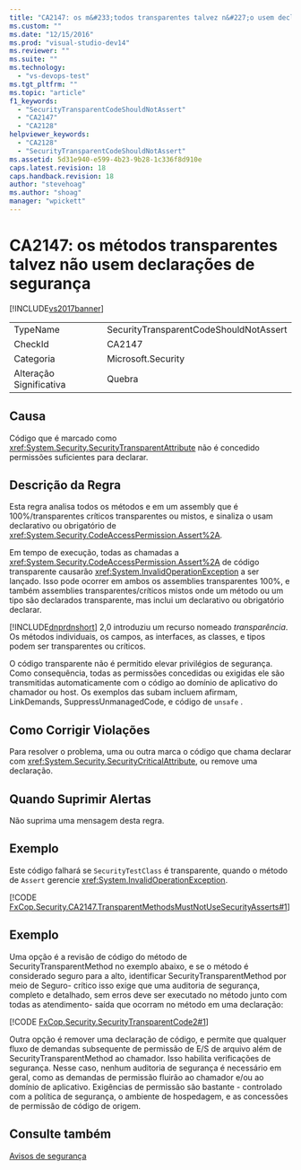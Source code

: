 ```yaml
---
title: "CA2147: os m&#233;todos transparentes talvez n&#227;o usem declara&#231;&#245;es de seguran&#231;a | Microsoft Docs"
ms.custom: ""
ms.date: "12/15/2016"
ms.prod: "visual-studio-dev14"
ms.reviewer: ""
ms.suite: ""
ms.technology: 
  - "vs-devops-test"
ms.tgt_pltfrm: ""
ms.topic: "article"
f1_keywords: 
  - "SecurityTransparentCodeShouldNotAssert"
  - "CA2147"
  - "CA2128"
helpviewer_keywords: 
  - "CA2128"
  - "SecurityTransparentCodeShouldNotAssert"
ms.assetid: 5d31e940-e599-4b23-9b28-1c336f8d910e
caps.latest.revision: 18
caps.handback.revision: 18
author: "stevehoag"
ms.author: "shoag"
manager: "wpickett"
---
```

# CA2147: os m&#233;todos transparentes talvez n&#227;o usem declara&#231;&#245;es de seguran&#231;a
[!INCLUDE[vs2017banner](../code-quality/includes/vs2017banner.md)]

|||  
|-|-|  
|TypeName|SecurityTransparentCodeShouldNotAssert|  
|CheckId|CA2147|  
|Categoria|Microsoft.Security|  
|Alteração Significativa|Quebra|  
  
## Causa  
 Código que é marcado como <xref:System.Security.SecurityTransparentAttribute> não é concedido permissões suficientes para declarar.  
  
## Descrição da Regra  
 Esta regra analisa todos os métodos e em um assembly que é 100%\/transparentes críticos transparentes ou mistos, e sinaliza o usam declarativo ou obrigatório de <xref:System.Security.CodeAccessPermission.Assert%2A>.  
  
 Em tempo de execução, todas as chamadas a <xref:System.Security.CodeAccessPermission.Assert%2A> de código transparente causarão <xref:System.InvalidOperationException> a ser lançado.  Isso pode ocorrer em ambos os assemblies transparentes 100%, e também assemblies transparentes\/críticos mistos onde um método ou um tipo são declarados transparente, mas inclui um declarativo ou obrigatório declarar.  
  
 [!INCLUDE[dnprdnshort](../code-quality/includes/dnprdnshort_md.md)] 2,0 introduziu um recurso nomeado *transparência*.  Os métodos individuais, os campos, as interfaces, as classes, e tipos podem ser transparentes ou críticos.  
  
 O código transparente não é permitido elevar privilégios de segurança.  Como consequência, todas as permissões concedidas ou exigidas ele são transmitidas automaticamente com o código ao domínio de aplicativo do chamador ou host.  Os exemplos das subam incluem afirmam, LinkDemands, SuppressUnmanagedCode, e código de `unsafe` .  
  
## Como Corrigir Violações  
 Para resolver o problema, uma ou outra marca o código que chama declarar com <xref:System.Security.SecurityCriticalAttribute>, ou remove uma declaração.  
  
## Quando Suprimir Alertas  
 Não suprima uma mensagem desta regra.  
  
## Exemplo  
 Este código falhará se `SecurityTestClass` é transparente, quando o método de `Assert` gerencie <xref:System.InvalidOperationException>.  
  
 [!CODE [FxCop.Security.CA2147.TransparentMethodsMustNotUseSecurityAsserts#1](../CodeSnippet/VS_Snippets_CodeAnalysis/fxcop.security.ca2147.transparentmethodsmustnotusesecurityasserts#1)]  
  
## Exemplo  
 Uma opção é a revisão de código do método de SecurityTransparentMethod no exemplo abaixo, e se o método é considerado seguro para a alto, identificar SecurityTransparentMethod por meio de Seguro\- crítico isso exige que uma auditoria de segurança, completo e detalhado, sem erros deve ser executado no método junto com todas as atendimento\- saída que ocorram no método em uma declaração:  
  
 [!CODE [FxCop.Security.SecurityTransparentCode2#1](../CodeSnippet/VS_Snippets_CodeAnalysis/FxCop.Security.SecurityTransparentCode2#1)]  
  
 Outra opção é remover uma declaração de código, e permite que qualquer fluxo de demandas subsequente de permissão de E\/S de arquivo além de SecurityTransparentMethod ao chamador.  Isso habilita verificações de segurança.  Nesse caso, nenhum auditoria de segurança é necessário em geral, como as demandas de permissão fluirão ao chamador e\/ou ao domínio de aplicativo.  Exigências de permissão são bastante \- controlado com a política de segurança, o ambiente de hospedagem, e as concessões de permissão de código de origem.  
  
## Consulte também  
 [Avisos de segurança](../code-quality/security-warnings.md)